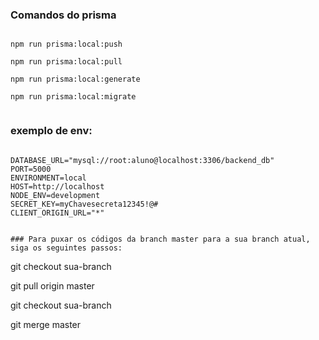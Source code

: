
### Comandos do prisma 
````

npm run prisma:local:push

npm run prisma:local:pull

npm run prisma:local:generate

npm run prisma:local:migrate


````

### exemplo de env:
`````

DATABASE_URL="mysql://root:aluno@localhost:3306/backend_db"
PORT=5000
ENVIRONMENT=local
HOST=http://localhost
NODE_ENV=development
SECRET_KEY=myChavesecreta12345!@#
CLIENT_ORIGIN_URL="*"


### Para puxar os códigos da branch master para a sua branch atual, siga os seguintes passos:
``````

git checkout sua-branch

git pull origin master

git checkout sua-branch

git merge master

